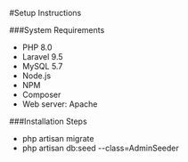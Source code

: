 #Setup Instructions

###System Requirements
- PHP 8.0
- Laravel 9.5
- MySQL 5.7
- Node.js
- NPM
- Composer
- Web server: Apache

###Installation Steps
- php artisan migrate
- php artisan db:seed --class=AdminSeeder
